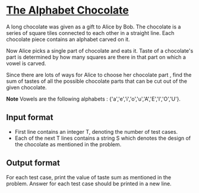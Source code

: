 # [The Alphabet Chocolate][link]

A long chocolate was given as a gift to Alice by Bob. The chocolate is a series of square tiles connected to each other in a straight line. Each chocolate piece contains an alphabet carved on it.

Now Alice picks a single part of chocolate and eats it. Taste of a chocolate's part is determined by how many squares are there in that part on which a vowel is carved.

Since there are lots of ways for Alice to choose her chocolate part , find the sum of tastes of all the possible chocolate parts that can be cut out of the given chocolate.

**Note** Vowels are the following alphabets : {'a','e','i','o','u','A','E','I','O','U'}.

## Input format

- First line contains an integer T, denoting the number of test cases.
- Each of the next T lines contains a string S which denotes the design of the chocolate as mentioned in the problem.

## Output format

For each test case, print the value of taste sum as mentioned in the problem.
Answer for each test case should be printed in a new line.

[link]: https://www.hackerearth.com/practice/basic-programming/implementation/basics-of-implementation/practice-problems/algorithm/count-vowels-1-1da7c4d0/
